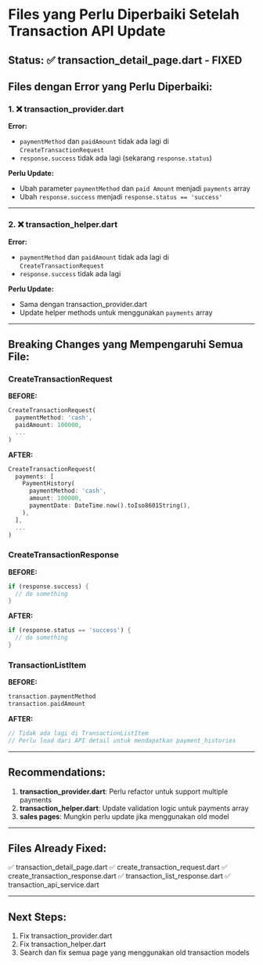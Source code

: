 # Files yang Perlu Diperbaiki Setelah Transaction API Update

## Status: ✅ transaction_detail_page.dart - FIXED

## Files dengan Error yang Perlu Diperbaiki:

### 1. ❌ transaction_provider.dart

**Error:**

- `paymentMethod` dan `paidAmount` tidak ada lagi di `CreateTransactionRequest`
- `response.success` tidak ada lagi (sekarang `response.status`)

**Perlu Update:**

- Ubah parameter `paymentMethod` dan `paid Amount` menjadi `payments` array
- Ubah `response.success` menjadi `response.status == 'success'`

---

### 2. ❌ transaction_helper.dart

**Error:**

- `paymentMethod` dan `paidAmount` tidak ada lagi di `CreateTransactionRequest`
- `response.success` tidak ada lagi

**Perlu Update:**

- Sama dengan transaction_provider.dart
- Update helper methods untuk menggunakan `payments` array

---

## Breaking Changes yang Mempengaruhi Semua File:

### CreateTransactionRequest

**BEFORE:**

```dart
CreateTransactionRequest(
  paymentMethod: 'cash',
  paidAmount: 100000,
  ...
)
```

**AFTER:**

```dart
CreateTransactionRequest(
  payments: [
    PaymentHistory(
      paymentMethod: 'cash',
      amount: 100000,
      paymentDate: DateTime.now().toIso8601String(),
    ),
  ],
  ...
)
```

### CreateTransactionResponse

**BEFORE:**

```dart
if (response.success) {
  // do something
}
```

**AFTER:**

```dart
if (response.status == 'success') {
  // do something
}
```

### TransactionListItem

**BEFORE:**

```dart
transaction.paymentMethod
transaction.paidAmount
```

**AFTER:**

```dart
// Tidak ada lagi di TransactionListItem
// Perlu load dari API detail untuk mendapatkan payment_histories
```

---

## Recommendations:

1. **transaction_provider.dart**: Perlu refactor untuk support multiple payments
2. **transaction_helper.dart**: Update validation logic untuk payments array
3. **sales pages**: Mungkin perlu update jika menggunakan old model

---

## Files Already Fixed:

✅ transaction_detail_page.dart
✅ create_transaction_request.dart
✅ create_transaction_response.dart
✅ transaction_list_response.dart
✅ transaction_api_service.dart

---

## Next Steps:

1. Fix transaction_provider.dart
2. Fix transaction_helper.dart
3. Search dan fix semua page yang menggunakan old transaction models
